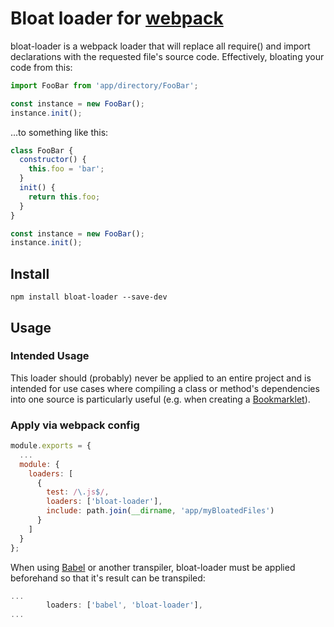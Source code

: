 # Bloat loader for [webpack](http://webpack.github.io/)

bloat-loader is a webpack loader that will replace all require() and import declarations with the requested file's source code. Effectively, bloating your code from this:
``` javascript
import FooBar from 'app/directory/FooBar';

const instance = new FooBar();
instance.init();
```
...to something like this:
``` javascript
class FooBar {
  constructor() {
    this.foo = 'bar';
  }
  init() {
    return this.foo;
  }
}

const instance = new FooBar();
instance.init();
```

## Install

`npm install bloat-loader --save-dev`

## Usage

### Intended Usage
This loader should (probably) never be applied to an entire project and is intended for use cases where compiling a class or method's dependencies into one source is particularly useful (e.g. when creating a [Bookmarklet](https://en.wikipedia.org/wiki/Bookmarklet)).

### Apply via webpack config

``` javascript
module.exports = {
  ...
  module: {
    loaders: [
      {
        test: /\.js$/,
        loaders: ['bloat-loader'],
        include: path.join(__dirname, 'app/myBloatedFiles')
      }
    ]
  }
};
```
When using [Babel](https://babeljs.io/) or another transpiler, bloat-loader must be applied beforehand so that it's result can be transpiled:
``` javascript
...
        loaders: ['babel', 'bloat-loader'],
...
``` 
